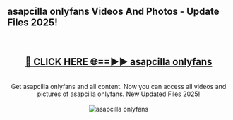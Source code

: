 <h2>asapcilla onlyfans Videos And Photos - Update Files 2025!</h2>
<br>
<div align="center">
<h2><a href="https://linkcuts.com/hfmhzwbr" rel="nofollow">🔴 CLICK HERE 🌐==►► asapcilla onlyfans</a></h2>
<br>
Get asapcilla onlyfans and all content. Now you can access all videos and pictures of asapcilla onlyfans. New Updated Files 2025!
<br>
<br>
<a href="https://linkcuts.com/hfmhzwbr" rel="nofollow" data-target="animated-image.originalLink"><img src="https://i.ibb.co.com/WyWwxjT/player-gif2.gif" alt="asapcilla onlyfans" style="max-width: 100%; display: inline-block;" data-target="animated-image.originalImage"></a>
</div>
<br>
